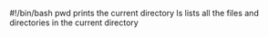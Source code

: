 #!/bin/bash
pwd prints the current directory
ls lists all the files and directories in the current directory

